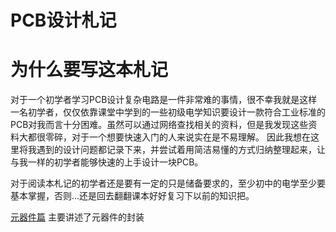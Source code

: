 PCB设计札记
==========

# 为什么要写这本札记

对于一个初学者学习PCB设计复杂电路是一件非常难的事情，很不幸我就是这样一名初学者，仅仅依靠课堂中学到的一些初级电学知识要设计一款符合工业标准的PCB对我而言十分困难。虽然可以通过网络查找相关的资料，但是我发现这些资料大都很零碎，对于一个想要快速入门的人来说实在是不易理解。
因此我想在这里将我遇到的设计问题都记录下来，并尝试着用简洁易懂的方式归纳整理起来，让与我一样的初学者能够快速的上手设计一块PCB。

对于阅读本札记的初学者还是要有一定的只是储备要求的，至少初中的电学至少要基本掌握，否则...还是回去翻翻课本好好复习下以前的知识把。

[元器件篇](components.md) 
主要讲述了元器件的封装
